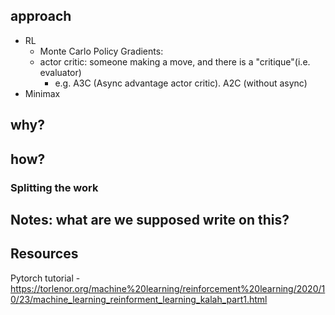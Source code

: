 ## approach
- RL
  - Monte Carlo Policy Gradients: 
  - actor critic: someone making a move, and there is a "critique"(i.e. evaluator)
    - e.g. A3C (Async advantage actor critic). A2C (without async)
- Minimax

## why?


## how?
### Splitting the work


## Notes: what are we supposed write on this?



## Resources
Pytorch tutorial - https://torlenor.org/machine%20learning/reinforcement%20learning/2020/10/23/machine_learning_reinforment_learning_kalah_part1.html


